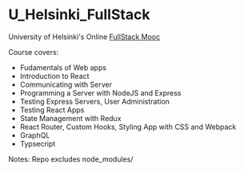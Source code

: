 # U_Helsinki_FullStack

University of Helsinki's Online [FullStack Mooc](https://fullstackopen.com/en/about/)

Course covers: 
- Fudamentals of Web apps
- Introduction to React
- Communicating with Server
- Programming a Server with NodeJS and Express 
- Testing Express Servers, User Administration
- Testing React Apps 
- State Management with Redux 
- React Router, Custom Hooks, Styling App with CSS and Webpack
- GraphQL 
- Typsecript

Notes: 
Repo excludes node_modules/  
